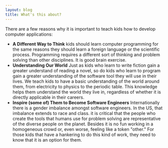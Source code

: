 ```yaml
---
layout: blog
title: What's this about?
---
```

There are a few reasons why it is important to teach kids how to develop computer applications:

- **A Different Way to Think** kids should learn computer programming for the same reasons they should learn a foreign language or the scientific process. Programming requires a different sort of thinking and problem solving than other disciplines. It is good brain exercise.
- **Understanding Our World** Just as kids who learn to write fiction gain a greater understand of reading a novel, so do kids who learn to program gain a greater understanding of the software tool they will use in their lives. We teach kids to have a basic understanding of the world around them, from electricity to physics to the periodic table. This knowledge helps them understand the world they live in, regardless of whether it is directly applicable in their careers.
- **Inspire (some of) Them to Become Software Engineers** Internationally there is a gender imbalance amongst software engineers. In the US, that imbalance extends to race and class. it is critical that the people who create the tools that humans use for problem solving are representative of the diverse people on the planet. Besides it is no fun working in a homogeneous crowd or, even worse, feeling like a token "other." For those kids that have a hankering to do this kind of work, they need to know that it is an option for them.

